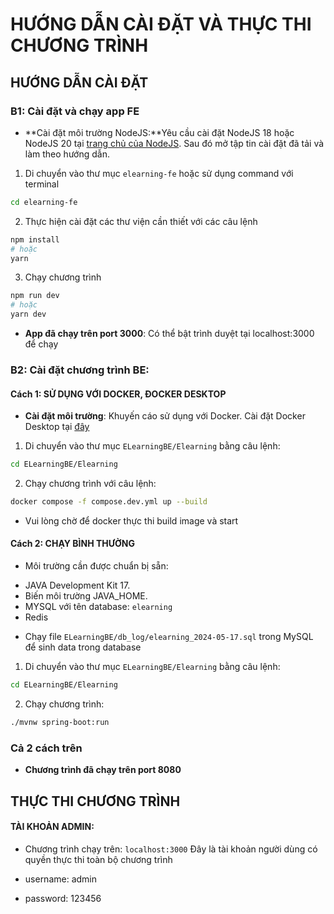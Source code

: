 # HƯỚNG DẪN CÀI ĐẶT VÀ THỰC THI CHƯƠNG TRÌNH

## HƯỚNG DẪN CÀI ĐẶT

### B1: Cài đặt và chạy app FE

- **Cài đặt môi trường NodeJS:**Yêu cầu cài đặt NodeJS 18 hoặc NodeJS 20 tại [trang chủ của NodeJS](https://nodejs.org). Sau đó mở tập tin cài đặt đã tải và làm theo hướng dẫn.

1. Di chuyển vào thư mục `elearning-fe` hoặc sử dụng command với terminal

```bash
cd elearning-fe
```

2. Thực hiện cài đặt các thư viện cần thiết với các câu lệnh

```bash
npm install
# hoặc
yarn
```

3. Chạy chương trình

```bash
npm run dev
# hoặc
yarn dev
```

- **App đã chạy trên port 3000**: Có thể bật trình duyệt tại localhost:3000 để chạy

### B2: Cài đặt chương trình BE:

#### Cách 1: SỬ DỤNG VỚI DOCKER, ĐOCKER DESKTOP

- **Cài đặt môi trường**: Khuyến cáo sử dụng với Docker. Cài đặt Docker Desktop tại [đây](https://www.docker.com/products/docker-desktop/)

1. Di chuyển vào thư mục `ELearningBE/Elearning` bằng câu lệnh:

```bash
cd ELearningBE/Elearning
```

2. Chạy chương trình với câu lệnh:

```bash
docker compose -f compose.dev.yml up --build
```

- Vui lòng chờ để docker thực thi build image và start

#### Cách 2: CHẠY BÌNH THƯỜNG

- Môi trường cần được chuẩn bị sẵn:

* JAVA Development Kit 17.
* Biến môi trường JAVA_HOME.
* MYSQL với tên database: `elearning`
* Redis

- Chạy file `ELearningBE/db_log/elearning_2024-05-17.sql` trong MySQL để sinh data trong database

1. Di chuyển vào thư mục `ELearningBE/Elearning` bằng câu lệnh:

```bash
cd ELearningBE/Elearning
```

2. Chạy chương trình:

```bash
./mvnw spring-boot:run
```

### Cả 2 cách trên

- **Chương trình đã chạy trên port 8080**

## THỰC THI CHƯƠNG TRÌNH

#### TÀI KHOẢN ADMIN:

- Chương trình chạy trên: `localhost:3000`
  Đây là tài khoản người dùng có quyền thực thi toàn bộ chương trình

- username: admin
- password: 123456
